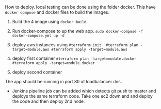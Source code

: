 How to deploy.
local testing can be done using the folder docker. This have `docker compose` and docker files to build the images. 

1) Build the 4 image using `docker build`
2) Run docker-compose to up the web app. `sudo docker-compose -f docker-compose.yml up -d`

1) deploy aws instances using 
`#terraform init 
#terraform plan -target=module.aws
#terraform apply -target=module.aws`
2) deploy first container
`#terraform plan -target=module.docker
#terraform apply -target=module.docker`
3) deploy second container

The app should be running in port 80 of loadbalancer dns.

* Jenkins pipeline job can be added which detects git push to master and deploys the same terraform code. Take one ec2 down and and deploy the code and then deploy 2nd node.
